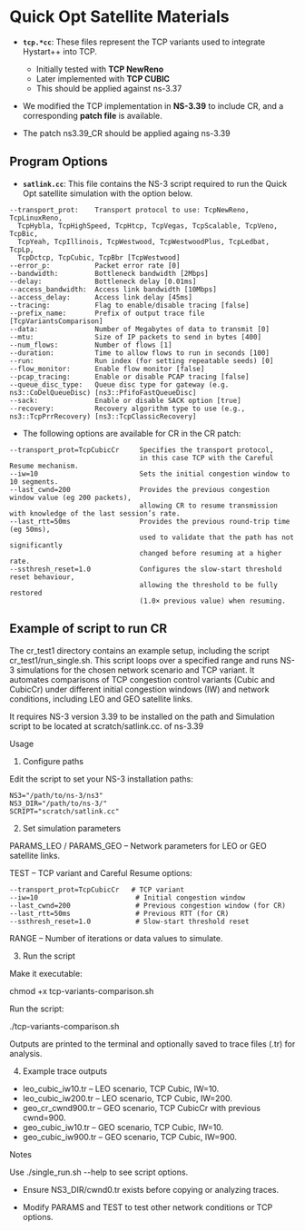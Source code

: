 # Quick Opt Satellite Materials

- **`tcp.*cc`**: These files represent the TCP variants used to integrate Hystart++ into TCP.  
  - Initially tested with **TCP NewReno**  
  - Later implemented with **TCP CUBIC**
  - This should be applied against ns-3.37

- We modified the TCP implementation in **NS-3.39** to include CR, and a corresponding **patch file** is available.
- The patch ns3.39_CR should be applied againg ns-3.39



## Program Options
- **`satlink.cc`**: This file contains the NS-3 script required to run the Quick Opt satellite simulation with the option below.

```text
--transport_prot:    Transport protocol to use: TcpNewReno, TcpLinuxReno,
  TcpHybla, TcpHighSpeed, TcpHtcp, TcpVegas, TcpScalable, TcpVeno, TcpBic,
  TcpYeah, TcpIllinois, TcpWestwood, TcpWestwoodPlus, TcpLedbat, TcpLp,
  TcpDctcp, TcpCubic, TcpBbr [TcpWestwood]
--error_p:           Packet error rate [0]
--bandwidth:         Bottleneck bandwidth [2Mbps]
--delay:             Bottleneck delay [0.01ms]
--access_bandwidth:  Access link bandwidth [10Mbps]
--access_delay:      Access link delay [45ms]
--tracing:           Flag to enable/disable tracing [false]
--prefix_name:       Prefix of output trace file [TcpVariantsComparison]
--data:              Number of Megabytes of data to transmit [0]
--mtu:               Size of IP packets to send in bytes [400]
--num_flows:         Number of flows [1]
--duration:          Time to allow flows to run in seconds [100]
--run:               Run index (for setting repeatable seeds) [0]
--flow_monitor:      Enable flow monitor [false]
--pcap_tracing:      Enable or disable PCAP tracing [false]
--queue_disc_type:   Queue disc type for gateway (e.g. ns3::CoDelQueueDisc) [ns3::PfifoFastQueueDisc]
--sack:              Enable or disable SACK option [true]
--recovery:          Recovery algorithm type to use (e.g., ns3::TcpPrrRecovery) [ns3::TcpClassicRecovery]
```

- The following options are available for CR in the CR patch:
  
```text
--transport_prot=TcpCubicCr     Specifies the transport protocol,
                                in this case TCP with the Careful Resume mechanism.
--iw=10                         Sets the initial congestion window to 10 segments.
--last_cwnd=200                 Provides the previous congestion window value (eg 200 packets),
                                allowing CR to resume transmission with knowledge of the last session’s rate.
--last_rtt=50ms                 Provides the previous round-trip time (eg 50ms),
                                used to validate that the path has not significantly
                                changed before resuming at a higher rate.
--ssthresh_reset=1.0            Configures the slow-start threshold reset behaviour,
                                allowing the threshold to be fully restored
                                (1.0× previous value) when resuming.
```


## Example of script to run CR

The cr_test1 directory contains an example setup, including the script cr_test1/run_single.sh.
This script loops over a specified range and runs NS-3 simulations for the chosen network scenario and TCP variant.
It automates comparisons of TCP congestion control variants (Cubic and CubicCr) under different initial
congestion windows (IW) and network conditions, including LEO and GEO satellite links.

It requires NS-3 version 3.39 to be installed on the path and Simulation script to be located at scratch/satlink.cc. of ns-3.39

Usage
1. Configure paths

Edit the script to set your NS-3 installation paths:
```code
NS3="/path/to/ns-3/ns3"
NS3_DIR="/path/to/ns-3/"
SCRIPT="scratch/satlink.cc"
```

2. Set simulation parameters

PARAMS_LEO / PARAMS_GEO – Network parameters for LEO or GEO satellite links.

TEST – TCP variant and Careful Resume options:
```code
--transport_prot=TcpCubicCr   # TCP variant
--iw=10                        # Initial congestion window
--last_cwnd=200                # Previous congestion window (for CR)
--last_rtt=50ms                # Previous RTT (for CR)
--ssthresh_reset=1.0           # Slow-start threshold reset
```

RANGE – Number of iterations or data values to simulate.

3. Run the script

Make it executable:

chmod +x tcp-variants-comparison.sh


Run the script:

./tcp-variants-comparison.sh




Outputs are printed to the terminal and optionally saved to trace files (.tr) for analysis.

4. Example trace outputs

- leo_cubic_iw10.tr – LEO scenario, TCP Cubic, IW=10.
- leo_cubic_iw200.tr – LEO scenario, TCP Cubic, IW=200.
- geo_cr_cwnd900.tr – GEO scenario, TCP CubicCr with previous cwnd=900.
- geo_cubic_iw10.tr – GEO scenario, TCP Cubic, IW=10.
- geo_cubic_iw900.tr – GEO scenario, TCP Cubic, IW=900.

Notes

Use ./single_run.sh --help to see script options.

- Ensure NS3_DIR/cwnd0.tr exists before copying or analyzing traces.

- Modify PARAMS and TEST to test other network conditions or TCP options.
